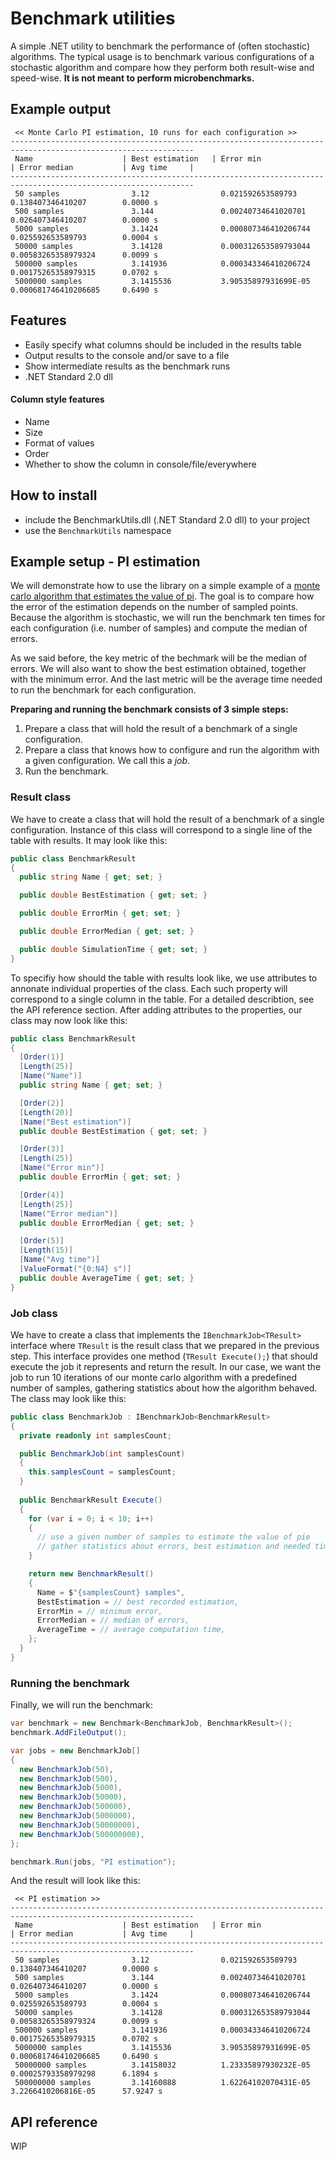 # Benchmark utilities

A simple .NET utility to benchmark the performance of (often stochastic) algorithms. The typical usage is to benchmark various configurations of a stochastic algorithm and compare how they perform both result-wise and speed-wise. **It is not meant to perform microbenchmarks.** 

## Example output

```
 << Monte Carlo PI estimation, 10 runs for each configuration >>
---------------------------------------------------------------------------------------------------------------
 Name                    | Best estimation   | Error min              | Error median           | Avg time     |
---------------------------------------------------------------------------------------------------------------
 50 samples                3.12                0.021592653589793        0.138407346410207        0.0000 s     
 500 samples               3.144               0.00240734641020701      0.026407346410207        0.0000 s     
 5000 samples              3.1424              0.000807346410206744     0.025592653589793        0.0004 s     
 50000 samples             3.14128             0.000312653589793044     0.00583265358979324      0.0099 s     
 500000 samples            3.141936            0.000343346410206724     0.00175265358979315      0.0702 s     
 5000000 samples           3.1415536           3.90535897931699E-05     0.000681746410206685     0.6490 s     
```

## Features

- Easily specify what columns should be included in the results table
- Output results to the console and/or save to a file
- Show intermediate results as the benchmark runs
- .NET Standard 2.0 dll

#### Column style features
- Name
- Size
- Format of values
- Order
- Whether to show the column in console/file/everywhere

## How to install
- include the BenchmarkUtils.dll (.NET Standard 2.0 dll) to your project
- use the `BenchmarkUtils` namespace

## Example setup - PI estimation
We will demonstrate how to use the library on a simple example of a [monte carlo algorithm that estimates the value of pi](https://www.geeksforgeeks.org/estimating-value-pi-using-monte-carlo/). The goal is to compare how the error of the estimation depends on the number of sampled points. Because the algorithm is stochastic, we will run the benchmark ten times for each configuration (i.e. number of samples) and compute the median of errors.

As we said before, the key metric of the bechmark will be the median of errors. We will also want to show the best estimation obtained,  together with the minimum error. And the last metric will be the average time needed to run the benchmark for each configuration.

**Preparing and running the benchmark consists of 3 simple steps:**
1. Prepare a class that will hold the result of a benchmark of a single configuration.
2. Prepare a class that knows how to configure and run the algorithm with a given configuration. We call this a *job*.
3. Run the benchmark.

### Result class
We have to create a class that will hold the result of a benchmark of a single configuration. Instance of this class will correspond to a single line of the table with results. It may look like this:

```csharp
public class BenchmarkResult
{
  public string Name { get; set; }

  public double BestEstimation { get; set; }

  public double ErrorMin { get; set; }

  public double ErrorMedian { get; set; }

  public double SimulationTime { get; set; }
}
```

To specifiy how should the table with results look like, we use attributes to annonate individual properties of the class. Each such property will correspond to a single column in the table. For a detailed describtion, see the API reference section. After adding attributes to the properties, our class may now look like this:

```csharp
public class BenchmarkResult
{
  [Order(1)]
  [Length(25)]
  [Name("Name")]
  public string Name { get; set; }

  [Order(2)]
  [Length(20)]
  [Name("Best estimation")]
  public double BestEstimation { get; set; }

  [Order(3)]
  [Length(25)]
  [Name("Error min")]
  public double ErrorMin { get; set; }

  [Order(4)]
  [Length(25)]
  [Name("Error median")]
  public double ErrorMedian { get; set; }

  [Order(5)]
  [Length(15)]
  [Name("Avg time")]
  [ValueFormat("{0:N4} s")]
  public double AverageTime { get; set; }
}
```

### Job class
We have to create a class that implements the `IBenchmarkJob<TResult>` interface where `TResult` is the result class that we prepared in the previous step. This interface provides one method (`TResult Execute();`) that should execute the job it represents and return the result. In our case, we want the job to run 10 iterations of our monte carlo algorithm with a predefined number of samples, gathering statistics about how the algorithm behaved. The class may look like this:

```csharp
public class BenchmarkJob : IBenchmarkJob<BenchmarkResult>
{
  private readonly int samplesCount;

  public BenchmarkJob(int samplesCount)
  {
    this.samplesCount = samplesCount;
  }
  
  public BenchmarkResult Execute()
  {
    for (var i = 0; i < 10; i++)
    {
      // use a given number of samples to estimate the value of pie
      // gather statistics about errors, best estimation and needed time
    }

    return new BenchmarkResult()
    {
      Name = $"{samplesCount} samples",
      BestEstimation = // best recorded estimation,
      ErrorMin = // minimum error,
      ErrorMedian = // median of errors,
      AverageTime = // average computation time,
    };
  }
}
```

### Running the benchmark
Finally, we will run the benchmark:

```csharp
var benchmark = new Benchmark<BenchmarkJob, BenchmarkResult>();
benchmark.AddFileOutput();

var jobs = new BenchmarkJob[]
{
  new BenchmarkJob(50),
  new BenchmarkJob(500),
  new BenchmarkJob(5000),
  new BenchmarkJob(50000),
  new BenchmarkJob(500000),
  new BenchmarkJob(5000000),
  new BenchmarkJob(50000000),
  new BenchmarkJob(500000000),
};

benchmark.Run(jobs, "PI estimation");
```

And the result will look like this:

```
 << PI estimation >>
---------------------------------------------------------------------------------------------------------------
 Name                    | Best estimation   | Error min              | Error median           | Avg time     |
---------------------------------------------------------------------------------------------------------------
 50 samples                3.12                0.021592653589793        0.138407346410207        0.0000 s     
 500 samples               3.144               0.00240734641020701      0.026407346410207        0.0000 s     
 5000 samples              3.1424              0.000807346410206744     0.025592653589793        0.0004 s     
 50000 samples             3.14128             0.000312653589793044     0.00583265358979324      0.0099 s     
 500000 samples            3.141936            0.000343346410206724     0.00175265358979315      0.0702 s     
 5000000 samples           3.1415536           3.90535897931699E-05     0.000681746410206685     0.6490 s     
 50000000 samples          3.14158032          1.23335897930232E-05     0.00025793358979298      6.1894 s     
 500000000 samples         3.14160888          1.62264102070431E-05     3.2266410206816E-05      57.9247 s    
```

## API reference
WIP
